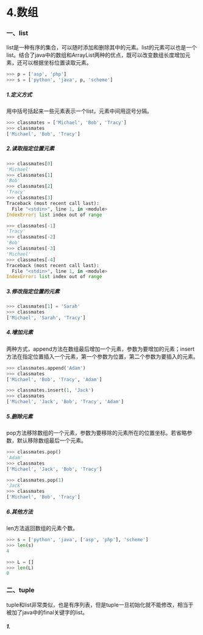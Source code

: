 # 4.数组

### 一、list

list是一种有序的集合，可以随时添加和删除其中的元素。list的元素可以也是一个list。结合了java中的数组和ArrayList两种的优点，既可以改变数组长度增加元素，还可以根据坐标位置读取元素。

```py
>>> p = ['asp', 'php']
>>> s = ['python', 'java', p, 'scheme']
```

##### 1.定义方式

用中括号括起来一些元素表示一个list，元素中间用逗号分隔。

```py
>>> classmates = ['Michael', 'Bob', 'Tracy']
>>> classmates
['Michael', 'Bob', 'Tracy']
```

##### 2.读取指定位置元素

```py
>>> classmates[0]
'Michael'
>>> classmates[1]
'Bob'
>>> classmates[2]
'Tracy'
>>> classmates[3]
Traceback (most recent call last):
  File "<stdin>", line 1, in <module>
IndexError: list index out of range

>>> classmates[-1]
'Tracy'
>>> classmates[-2]
'Bob'
>>> classmates[-3]
'Michael'
>>> classmates[-4]
Traceback (most recent call last):
  File "<stdin>", line 1, in <module>
IndexError: list index out of range
```

##### 3.修改指定位置的元素

```py
>>> classmates[1] = 'Sarah'
>>> classmates
['Michael', 'Sarah', 'Tracy']
```

##### 4.增加元素

两种方式，append方法在数组最后增加一个元素，参数为要增加的元素；insert方法在指定位置插入一个元素，第一个参数为位置，第二个参数为要插入的元素。

```py
>>> classmates.append('Adam')
>>> classmates
['Michael', 'Bob', 'Tracy', 'Adam']

>>> classmates.insert(1, 'Jack')
>>> classmates
['Michael', 'Jack', 'Bob', 'Tracy', 'Adam']
```

##### 5.删除元素

pop方法移除数组的一个元素，参数为要移除的元素所在的位置坐标。若省略参数，默认移除数组最后一个元素。

```py
>>> classmates.pop()
'Adam'
>>> classmates
['Michael', 'Jack', 'Bob', 'Tracy']

>>> classmates.pop(1)
'Jack'
>>> classmates
['Michael', 'Bob', 'Tracy']
```

##### 6.其他方法

len方法返回数组的元素个数。

```py
>>> s = ['python', 'java', ['asp', 'php'], 'scheme']
>>> len(s)
4

>>> L = []
>>> len(L)
0
```

### 二、tuple

tuple和list非常类似，也是有序列表，但是tuple一旦初始化就不能修改，相当于被加了java中的final关键字的list。

##### 1.



